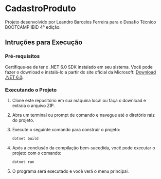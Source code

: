 # CadastroProduto

Projeto desenvolvido por Leandro Barcelos Ferreira para o Desafio Técnico BOOTCAMP IBID 4ª edição. 

## Intruções para Execução

### Pré-requisitos

Certifique-se de ter o .NET 6.0 SDK instalado em seu sistema. Você pode fazer o download e instalá-lo a partir do site oficial da Microsoft: [Download .NET 6.0](https://dotnet.microsoft.com/download/dotnet/6.0).

### Executando o Projeto

1. Clone este repositório em sua máquina local ou faça o download e extraia o arquivo ZIP.

2. Abra um terminal ou prompt de comando e navegue até o diretório raiz do projeto.

3. Execute o seguinte comando para construir o projeto:

   ```bash
   dotnet build
   ```
4. Após a conclusão da compilação bem-sucedida, você pode executar o projeto com o comando:

   ```bash
   dotnet run
   ```
5. O programa será executado e você verá o menu principal.
